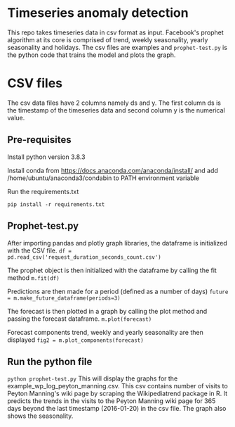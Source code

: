# Timeseries anomaly detection

This repo takes timeseries data in csv format as input. Facebook's prophet algorithm at its core is comprised of trend, weekly seasonality, yearly seasonality and holidays. The csv files are examples and `prophet-test.py` is the python code that trains the model and plots the graph.


# CSV files

The csv data files have 2 columns namely ds and y. The first column ds is the timestamp of the timeseries data and second column y is the numerical value.

## Pre-requisites
Install python version 3.8.3


Install conda from https://docs.anaconda.com/anaconda/install/ and add /home/ubuntu/anaconda3/condabin to PATH environment variable


Run the requirements.txt


`pip install -r requirements.txt`

## Prophet-test.py

After importing pandas and plotly graph libraries, the dataframe is initialized with the CSV file.
	`df = pd.read_csv('request_duration_seconds_count.csv')`

The prophet object is then initialized with the dataframe by calling the fit method
	`m.fit(df)`

Predictions are then made for a period (defined as a number of days)
`future = m.make_future_dataframe(periods=3)`

The forecast is then plotted in a graph by calling the plot method and passing the forecast dataframe.
`m.plot(forecast)`

Forecast components trend, weekly and yearly seasonality are then displayed 
`fig2 = m.plot_components(forecast)`


## Run the python file

`python prophet-test.py`
This will display the graphs for the example_wp_log_peyton_manning.csv. This csv contains number of visits to Peyton Manning's wiki page by scraping the  Wikipediatrend package in R. It predicts the trends in the visits to the Peyton Manning wiki page for 365 days beyond the last timestamp (2016-01-20) in the csv file. The graph also shows the seasonality.

```